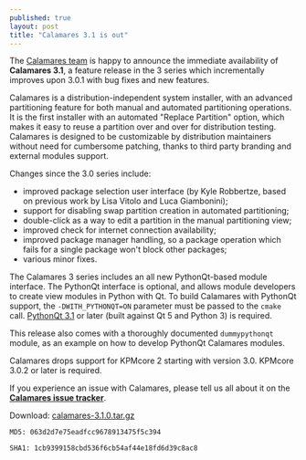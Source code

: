 ```yaml
---
published: true
layout: post
title: "Calamares 3.1 is out"
---
```

The [Calamares team](https://calamares.io/team/) is happy to announce the immediate availability of **Calamares 3.1**, a feature release in the 3 series which incrementally improves upon 3.0.1 with bug fixes and new features.

Calamares is a distribution-independent system installer, with an advanced partitioning feature for both manual and automated partitioning operations. It is the first installer with an automated "Replace Partition" option, which makes it easy to reuse a partition over and over for distribution testing. Calamares is designed to be customizable by distribution maintainers without need for cumbersome patching, thanks to third party branding and external modules support.

<!--more-->

Changes since the 3.0 series include:

* improved package selection user interface (by Kyle Robbertze, based on previous work by Lisa Vitolo and Luca Giambonini);
* support for disabling swap partition creation in automated partitioning;
* double-click as a way to edit a partition in the manual partitioning view;
* improved check for internet connection availability;
* improved package manager handling, so a package operation which fails for a single package won't block other packages;
* various minor fixes.

The Calamares 3 series includes an all new PythonQt-based module interface. The PythonQt interface is optional, and allows module developers to create view modules in Python with Qt.
To build Calamares with PythonQt support, the `-DWITH_PYTHONQT=ON` parameter must be passed to the `cmake` call. [PythonQt 3.1](http://pythonqt.sourceforge.net/) or later (built against Qt 5 and Python 3) is required.

This release also comes with a thoroughly documented `dummypythonqt` module, as an example on how to develop PythonQt Calamares modules.

Calamares drops support for KPMcore 2 starting with version 3.0. KPMcore 3.0.2 or later is required.

If you experience an issue with Calamares, please tell us all about it on the [**Calamares issue tracker**](https://github.com/calamares/calamares/issues).

Download: [calamares-3.1.0.tar.gz](https://github.com/calamares/calamares/releases/download/v3.1/calamares-3.1.0.tar.gz)

`MD5: 063d2d7e75eadfcc9678913475f5c394`

`SHA1: 1cb9399158cbd536f6cb54af44e18fd6d39c8ac8`
